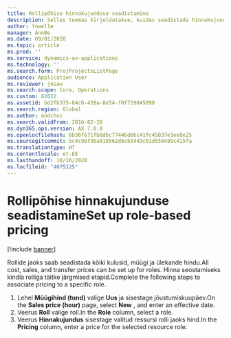 ```yaml
---
title: Rollipõhise hinnakujunduse seadistamine
description: Selles teemas kirjeldatakse, kuidas seadistada hinnakujundust konkreetsetele rollidele.
author: Yowelle
manager: AnnBe
ms.date: 09/01/2020
ms.topic: article
ms.prod: ''
ms.service: dynamics-ax-applications
ms.technology: ''
ms.search.form: ProjProjectsListPage
audience: Application User
ms.reviewer: josaw
ms.search.scope: Core, Operations
ms.custom: 82022
ms.assetid: bd2fb375-84c6-428a-8e54-f0f719045898
ms.search.region: Global
ms.author: andchoi
ms.search.validFrom: 2016-02-28
ms.dyn365.ops.version: AX 7.0.0
ms.openlocfilehash: 6b36f671fb8d6c77446d66c41fc45837e1ee8e25
ms.sourcegitcommit: 5c4c9bf3ba018562d6cb3443c01d550489c415fa
ms.translationtype: HT
ms.contentlocale: et-EE
ms.lasthandoff: 10/16/2020
ms.locfileid: "4075125"
---
```

# <a name="set-up-role-based-pricing"></a><span data-ttu-id="db4b3-103">Rollipõhise hinnakujunduse seadistamine</span><span class="sxs-lookup"><span data-stu-id="db4b3-103">Set up role-based pricing</span></span>

[!include [banner](../includes/banner.md)]

<span data-ttu-id="db4b3-104">Rollide jaoks saab seadistada kõiki kulusid, müügi ja ülekande hindu.</span><span class="sxs-lookup"><span data-stu-id="db4b3-104">All cost, sales, and transfer prices can be set up for roles.</span></span> <span data-ttu-id="db4b3-105">Hinna seostamiseks kindla rolliga täitke järgmised etapid.</span><span class="sxs-lookup"><span data-stu-id="db4b3-105">Complete the following steps to associate pricing to a specific role.</span></span>

1. <span data-ttu-id="db4b3-106">Lehel **Müügihind (tund)** valige **Uus** ja sisestage jõustumiskuupäev.</span><span class="sxs-lookup"><span data-stu-id="db4b3-106">On the **Sales price (hour)** page, select **New** , and enter an effective date.</span></span>
2. <span data-ttu-id="db4b3-107">Veerus **Roll** valige roll.</span><span class="sxs-lookup"><span data-stu-id="db4b3-107">In the **Role** column, select a role.</span></span>
3. <span data-ttu-id="db4b3-108">Veerus **Hinnakujundus** sisestage valitud ressursi rolli jaoks hind.</span><span class="sxs-lookup"><span data-stu-id="db4b3-108">In the **Pricing** column, enter a price for the selected resource role.</span></span>
